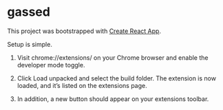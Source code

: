 # gassed

This project was bootstrapped with [Create React App](https://github.com/facebook/create-react-app).

Setup is simple.

1. Visit chrome://extensions/ on your Chrome browser and enable the developer mode toggle.

2. Click Load unpacked and select the build folder. The extension is now loaded, and it’s listed on the extensions page.

3. In addition, a new button should appear on your extensions toolbar.
